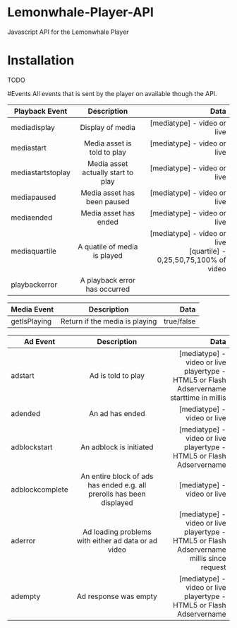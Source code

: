 # Lemonwhale-Player-API
Javascript API for the Lemonwhale Player

# Installation
TODO
   
#Events
All events that is sent by the player on available though the API.

| Playback Event        | Description           | Data  |
| ------------- |:-------------:| -----:|
| mediadisplay | Display of media |     [mediatype] - video or live |
| mediastart    |  Media asset is told to play | [mediatype] - video or live |
| mediastartstoplay     |  Media asset actually start to play      |   [mediatype] - video or live  |
| mediapaused | Media asset has been paused |     [mediatype] - video or live |
| mediaended | Media asset has ended |     [mediatype] - video or live |
| mediaquartile | A quatile of media is played |     [mediatype] - video or live<br/>[quartile] - 0,25,50,75,100% of video |
| playbackerror | A playback error has occurred | |

| Media Event        | Description           | Data  |
| ------------- |:-------------:| -----:|
| getIsPlaying | Return if the media is playing | true/false |

| Ad Event        | Description           | Data  |
| ------------- |:-------------:| -----:|
| adstart | Ad is told to play |[mediatype] - video or live<br/>playertype - HTML5 or Flash<br/> Adservername <br/>starttime in millis|
| adended | An ad has ended |[mediatype] - video or live|
| adblockstart |  An adblock is initiated |[mediatype] - video or live<br/>playertype - HTML5 or Flash<br/> Adservername|
| adblockcomplete | An entire block of ads has ended e.g. all prerolls has been displayed |[mediatype] - video or live|
| aderror | Ad loading problems with either ad data or ad video|[mediatype] - video or live<br/>playertype - HTML5 or Flash<br/> Adservername <br/>millis since request|
| adempty | Ad response was empty|[mediatype] - video or live<br/>playertype - HTML5 or Flash<br/> Adservername |
